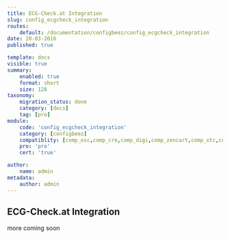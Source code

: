 ```yaml
---
title: ECG-Check.at Integration
slug: config_ecgcheck_integration
routes:
    default: /documentation/configbeez/config_ecgcheck_integration
date: 20-03-2016
published: true

template: docs
visible: true
summary:
    enabled: true
    format: short
    size: 128
taxonomy:
    migration_status: done
    category: [docs]
    tag: [pro]
module:
    code: 'config_ecgcheck_integration'
    category: [configbeez]
    compatiblity: [comp_osc,comp_cre,comp_digi,comp_zencart,comp_xtc,comp_gambio]
    pro: 'pro'
    cert: 'true'

author:
    name: admin
metadata:
    author: admin
---
```


## ECG-Check.at Integration
        
more coming soon